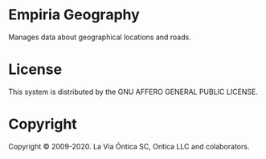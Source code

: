 ﻿# Empiria Geography

Manages data about geographical locations and roads.
# License

This system is distributed by the GNU AFFERO GENERAL PUBLIC LICENSE.

# Copyright

Copyright © 2009-2020. La Vía Óntica SC, Ontica LLC and colaborators.
